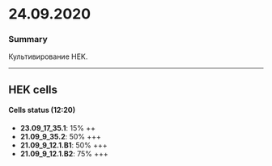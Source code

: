 24.09.2020
==========

### Summary
Культивирование HEK.

---

## HEK cells
#### Cells status (12:20)

- **23.09_17_35.1**: 15% ++
- **21.09_9_35.2**: 50% +++
- **21.09_9_12.1.B1**: 50% +++
- **21.09_9_12.1.B2**: 75% +++